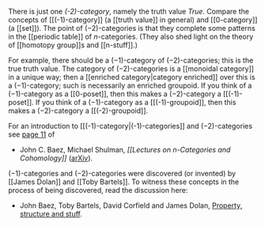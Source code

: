 There is just one _(-2)-category_, namely the truth value $True$. Compare the concepts of [[(-1)-category]] (a [[truth value]] in general) and [[0-category]] (a [[set]]). The point of $(-2)$-categories is that they complete some patterns in the [[periodic table]] of $n$-categories. (They also shed light on the theory of [[homotopy group]]s and [[n-stuff]].)

For example, there should be a $(-1)$-category of $(-2)$-categories; this is the true truth value. The category of $(-2)$-categories is a [[monoidal category]] in a unique way; then a [[enriched category|category enriched]] over this is a $(-1)$-category; such is necessarily an enriched groupoid. If you think of a $(-1)$-category as a [[0-poset]], then this makes a $(-2)$-category a [[(-1)-poset]]. If you think of a $(-1)$-category as a [[(-1)-groupoid]], then this makes a $(-2)$-category a [[(-2)-groupoid]].

For an introduction to [[(-1)-category|(-1)-categories]] and $(-2)$-categories see [page 11](http://arxiv.org/PS_cache/math/pdf/0608/0608420v2.pdf#page=11) of 

* John C. Baez, Michael Shulman, _[[Lectures on n-Categories and Cohomology]]_ ([arXiv](http://arxiv.org/abs/math.CT/0608420)).

$(-1)$-categories and $(-2)$-categories were discovered (or invented) by [[James Dolan]] and [[Toby Bartels]]. To witness these concepts in the process of being discovered, read the discussion here:

* John Baez, Toby Bartels, David Corfield and James Dolan, 
[Property, structure and stuff](http://math.ucr.edu/home/baez/qg-spring2004/discussion.html).